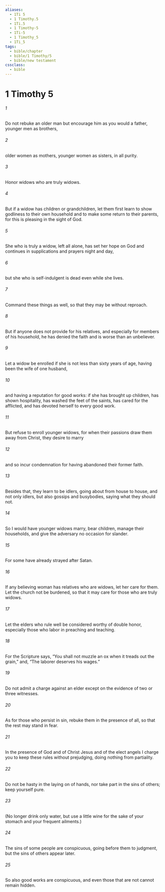 ```yaml
---
aliases:
  - 1Ti 5
  - 1 Timothy.5
  - 1Ti.5
  - 1 Timothy-5
  - 1Ti-5
  - 1 Timothy_5
  - 1Ti_5
tags:
  - bible/chapter
  - bible/1 Timothy/5
  - bible/new testament
cssclass:
  - bible
---
```


# 1 Timothy 5

###### 1
Do not rebuke an older man but encourage him as you would a father, younger men as brothers,
###### 2
older women as mothers, younger women as sisters, in all purity.
###### 3
Honor widows who are truly widows.
###### 4
But if a widow has children or grandchildren, let them first learn to show godliness to their own household and to make some return to their parents, for this is pleasing in the sight of God.
###### 5
She who is truly a widow, left all alone, has set her hope on God and continues in supplications and prayers night and day,
###### 6
but she who is self-indulgent is dead even while she lives.
###### 7
Command these things as well, so that they may be without reproach.
###### 8
But if anyone does not provide for his relatives, and especially for members of his household, he has denied the faith and is worse than an unbeliever.
###### 9
Let a widow be enrolled if she is not less than sixty years of age, having been the wife of one husband,
###### 10
and having a reputation for good works: if she has brought up children, has shown hospitality, has washed the feet of the saints, has cared for the afflicted, and has devoted herself to every good work.
###### 11
But refuse to enroll younger widows, for when their passions draw them away from Christ, they desire to marry
###### 12
and so incur condemnation for having abandoned their former faith.
###### 13
Besides that, they learn to be idlers, going about from house to house, and not only idlers, but also gossips and busybodies, saying what they should not.
###### 14
So I would have younger widows marry, bear children, manage their households, and give the adversary no occasion for slander.
###### 15
For some have already strayed after Satan.
###### 16
If any believing woman has relatives who are widows, let her care for them. Let the church not be burdened, so that it may care for those who are truly widows.
###### 17
Let the elders who rule well be considered worthy of double honor, especially those who labor in preaching and teaching.
###### 18
For the Scripture says, “You shall not muzzle an ox when it treads out the grain,” and, “The laborer deserves his wages.”
###### 19
Do not admit a charge against an elder except on the evidence of two or three witnesses.
###### 20
As for those who persist in sin, rebuke them in the presence of all, so that the rest may stand in fear.
###### 21
In the presence of God and of Christ Jesus and of the elect angels I charge you to keep these rules without prejudging, doing nothing from partiality.
###### 22
Do not be hasty in the laying on of hands, nor take part in the sins of others; keep yourself pure.
###### 23
(No longer drink only water, but use a little wine for the sake of your stomach and your frequent ailments.)
###### 24
The sins of some people are conspicuous, going before them to judgment, but the sins of others appear later.
###### 25
So also good works are conspicuous, and even those that are not cannot remain hidden.


